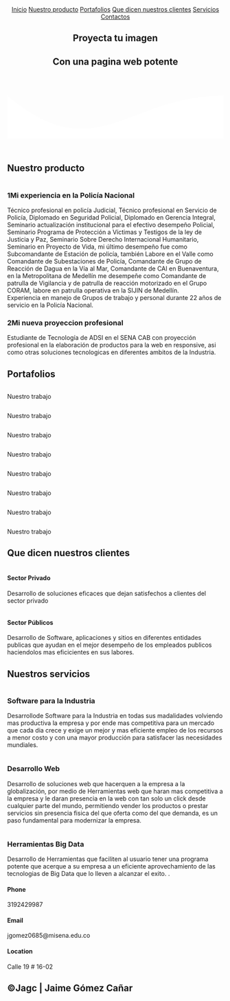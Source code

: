 <html lang="es">
<head>
    <meta charset="UTF-8">
    <meta name="viewport" content="width=device-width, initial-scale=1.0">
    <!--nombre de la pagina-->
    <title>Jaime Gómez Cañar</title>
    <!--favicon es un icono o imagen que se inserta para personalizar 
        la pagina-->
    <link rel="shortcut icon" href="faviconjaime.png" type="image/x-icon">
    <!--se crea un subprograma en css estilos para llamar a funciones 
        o arreglos-->
        <link rel = " stylesheet " href = " https://use.fontawesome.com/c8c717c6e2.css " >
    <link rel="stylesheet" href="estilos.css">
    <!--se pega el linck de open sans obtenido de google fonts
    https://fonts.google.com/specimen/Open+Sans?query=open+sans&sidebar.open&selection.family=Open+Sans:ital,wght@0,300;0,400;0,600;0,800;1,800#standard-styles-->
    <link href="https://fonts.googleapis.com/css2?family=Open+Sans:ital,wght@0,300;0,400;0,600;0,800;1,800&display=swap" rel="stylesheet">
</head>
<body>
   <header>
       <!--dentro del header se usa nav con un elemento a href con una 
        almohadilla para que no valla a ningun lado para los titulos 
        de inicio de pagina-->
       <nav>
           <a href="#">Inicio</a>
           <a href="#titulo1">Nuestro producto</a>
           <a href="#titulo2">Portafolios</a>
           <a href="#titulo3">Que dicen nuestros clientes</a>
           <a href="#titulo4">Servicios</a>
           <a href="#titulo-final">Contactos</a>
       </nav>
       <!--con section class "textos-header" se colocan los titulos y 
        subtitulos-->
       <section class="textos-header">
           <h1>Proyecta tu imagen</h1>
           <h2>Con una pagina web potente</h2>
       </section>
       <!--con un dib de class "wave" ola se hace el efecto de hola, en style 
        tenemos un height altura, overflow desbordamiento. un segundo style 
        con height-altura 100% y width-ancho 100%. un tercer style con 
        stroke-trazo ninguno y fill-relleno de este codigo esta el color 
        que se le desea poner, se encuentra este codigo en este enlace: 
        https://smooth.ie/blogs/news/svg-wavey-transitions-between-sections-->
       <div class="wave" style="height: 150px; overflow: hidden;" ><svg viewBox="0 0 500 150" preserveAspectRatio="none" 
              style="height: 100%; width: 100%;">
              <path d="M0.00,49.98 C206.26,223.52 274.54,49.83 500.00,49.98 L500.00,150.00 L0.00,150.00 Z" 
              style="stroke: none; fill: #fff;"></path>
            </svg></div>
   </header>
   <!--se crea un main y con section se va generando la sección-->
   <main>
       <section class="contenedor sobre-nosotros">
        <a name="titulo1"><h2 class="titulo">Nuestro producto</h2></a>
           <!--se crea un dib class contendor-sobre-nosotros para contener 
            la imagen con una class "imagen-about-us" y tambien contiene 
            un div class "contenido-textos" -->
           <div class="contenedor-sobre-nosotros">
               <img src="programacionpresentacion.jpeg" alt="" class="imagen-about-us">
               <div class="contenido-textos">
                   <!--dentro del div tenemos un h3 donde pondresmos un span 
                    y llevara un numero para darle un estilo al texto-->
                   <h3><span>1</span>Mi experiencia en la Policía Nacional</h3>
                   <!--elemento p que contiene un loren-->
                   <p>Técnico profesional en policía Judicial, Técnico profesional en Servicio de Policía,
                    Diplomado en Seguridad Policial, Diplomado en Gerencia Integral, Seminario
                    actualización institucional para el efectivo desempeño Policial, Seminario Programa
                    de Protección a Víctimas y Testigos de la ley de Justicia y Paz, Seminario Sobre
                    Derecho Internacional Humanitario, Seminario en Proyecto de Vida, mi último
                    desempeño fue como Subcomandante de Estación de policía, también Labore en el
                    Valle como Comandante de Subestaciones de Policía, Comandante de Grupo de
                    Reacción de Dagua en la Vía al Mar, Comandante de CAI en Buenaventura, en la
                    Metropolitana de Medellín me desempeñe como Comandante de patrulla de
                    Vigilancia y de patrulla de reacción motorizado en el Grupo CORAM, labore en
                    patrulla operativa en la SIJIN de Medellín.<br>
                    Experiencia en manejo de Grupos de trabajo y personal durante 22 años de servicio
                    en la Policía Nacional.
                    </p>
                   <!--se copia el h3 y p y se le cambia en el span el numero
                    1 por el 2-->
                   <h3><span>2</span>Mi nueva proyeccion profesional</h3>
                   <p>Estudiante de Tecnología de ADSI en el SENA CAB con proyección profesional en 
                    la elaboración de productos para la web en responsive, asi como otras soluciones
                    tecnologicas en diferentes ambitos de la Industria. <param name="" value=""> </p>
               </div>
           </div>
       </section>
       <!--se crea un section con identificador de portafolio-->
       <section class="portafolio">
           <!--se crea un div contenedor-->
           <div class="contenedor">
               <!--se crea el titulo portafolio-->
               <a name="titulo2"><h2 class="titulo">Portafolios</h2></a>
               <!--se crea un div cass "galeria-port"-->
               <div class="galeria-port">
                   <!--se crea un div class "imagen-port"-->
                   <div class="imagen-port">
                       <img src="programacionresponsive.jpeg" alt="">
                       <!--dentro va otro div class "hover-galeria" con su 
                        img de nombre dedo.png que sera el icono de señalar-->
                       <div class="hover-galeria">
                           <img src="dedo.png" alt="">
                           <!--dentro llevara un p con un texto-->
                           <p>Nuestro trabajo</p>
                       </div>
                   </div>
                   <div class="imagen-port">
                       <img src="programacionresponsive1.jpg" alt="">
                       <!--dentro va otro div class "hover-galeria" con su 
                       img de nombre dedo.png que sera el icono de señalar-->
                       <div class="hover-galeria">
                           <img src="dedo.png" alt="">
                           <!--dentro llevara un p con un texto-->
                           <p>Nuestro trabajo</p>
                       </div>
                    </div>
                    <div class="imagen-port">
                        <img src="programacionresponsive2.jpg" alt="">
                        <!--dentro va otro div class "hover-galeria" con su 
                         img de nombre dedo.png que sera el icono de señalar-->
                        <div class="hover-galeria">
                            <img src="dedo.png" alt="">
                            <!--dentro llevara un p con un texto-->
                            <p>Nuestro trabajo</p>
                        </div>
                    </div>
                    <div class="imagen-port">
                        <img src="programacionresponsive3.jpeg" alt="">
                        <!--dentro va otro div class "hover-galeria" con su 
                         img de nombre dedo.png que sera el icono de señalar-->
                        <div class="hover-galeria">
                            <img src="dedo.png" alt="">
                            <!--dentro llevara un p con un texto-->
                            <p>Nuestro trabajo</p>
                        </div>
                    </div>
                    <div class="imagen-port">
                        <img src="programacion1.jpg" alt="">
                        <!--dentro va otro div class "hover-galeria" con su 
                         img de nombre dedo.png que sera el icono de señalar-->
                        <div class="hover-galeria">
                            <img src="dedo.png" alt="">
                            <!--dentro llevara un p con un texto-->
                            <p>Nuestro trabajo</p>
                        </div>
                    </div>
                    <div class="imagen-port">
                        <img src="programacion2.jpg" alt="">
                        <!--dentro va otro div class "hover-galeria" con su 
                         img de nombre dedo.png que sera el icono de señalar-->
                        <div class="hover-galeria">
                            <img src="dedo.png" alt="">
                            <!--dentro llevara un p con un texto-->
                            <p>Nuestro trabajo</p>
                        </div>
                    </div>
                    <div class="imagen-port">
                        <img src="programacion3.jpg" alt="">
                        <!--dentro va otro div class "hover-galeria" con su 
                         img de nombre dedo.png que sera el icono de señalar-->
                        <div class="hover-galeria">
                            <img src="dedo.png" alt="">
                            <!--dentro llevara un p con un texto-->
                            <p>Nuestro trabajo</p>
                        </div>
                    </div>
                    <div class="imagen-port">
                        <img src="programacion4.jpg" alt="">
                        <!--dentro va otro div class "hover-galeria" con su 
                         img de nombre dedo.png que sera el icono de señalar-->
                        <div class="hover-galeria">
                            <img src="dedo.png" alt="">
                            <!--dentro llevara un p con un texto-->
                            <p>Nuestro trabajo</p>
                        </div>
                    </div>
                </div>
           </div>
       </section>
       <!--se crea un div class llamado clientes contenedor-->
       <section class="clientes contenedor">
            <!--se coloca un titulo-->
            <a name="titulo3"><h2 class="titulo">Que dicen nuestros clientes</h2></a>
            <!--se crea un div cards porque es el que lleva todo-->
               <div class="cards">
                    <!--se crea un div que se llama card y llevara 
                      una imagen y otro div class "contenido-texto-card"
                     con un h4 Name y un p lorem10-->
                    <div class="card">
                        <img src="clientealegre.png" alt="">
                            <div class="contenido-texto-card">
                            <!--el name es de la persona que esta testificando
                             acerca de nosotros.-->
                                <h4>Sector Privado</h4>
                                    <p>Desarrollo de soluciones eficaces que dejan satisfechos a clientes del 
                                    sector privado </p>
                            </div>
                    </div>
                    <!--se copia y pega el div class "card" anterior -->
                    <div class="card">
                        <img src="alcaldia.jpg" alt="">
                            <div class="contenido-texto-card">
                                <h4>Sector Públicos</h4>
                                    <p>Desarrollo de Software, aplicaciones y sitios en diferentes entidades 
                                    publicas que ayudan en el mejor desempeño de los empleados publicos haciendolos 
                                    mas eficicientes en sus labores.  </p>
                            </div>
                    </div>
                </div>
       </section>
       <!--se crea otra section class "about-services" para
        nuestros servicios-->
        <section class="about-services">
            <!--se coloca un contenedor-->
            <div class="contenedor">
                <a name="titulo4"><h2 class="titulo">Nuestros servicios</h2></a>
                <!--se crea un div de la clase "servicio-cont"-->
                <div class="servicio-cont">
                    <!--se crea dentro otro div class "servicio-ind"
                    el cual contiene una img., un h3 con el 
                    Name y un p con un lorem10-->
                    <div class="servicio-ind">
                        <img src="sistematizacion.jpg" alt="">
                        <h3>Software para la Industria</h3>
                        <p>Desarrollode Software para la Industria en todas sus madalidades volviendo mas 
                        productiva la empresa y por ende mas competitiva para un mercado que cada dia crece
                        y exige un mejor y mas eficiente empleo de los recursos a menor costo y con una mayor
                         producción para satisfacer las necesidades mundiales.</p>
                    </div>
                    <!--se copia y se pegan los div class 
                    "servicio-int" las veces necesarias para
                    colocar los servicios. se agregan las 
                    imagenes alucivas al servicio.-->
                    <div class="servicio-ind">
                        <img src="sistematizacion1.jpg" alt="">
                        <h3>Desarrollo Web</h3>
                        <p>Desarrollo de soluciones web que hacerquen a la empresa a la globalización, 
                        por medio de Herramientas web que haran mas competitiva a la empresa y le daran 
                        presencia en la web con tan solo un click desde cualquier parte del mundo, 
                        permitiendo vender los productos o prestar servicios sin presencia fisica del que 
                        oferta como del que demanda, es un paso fundamental para modernizar la empresa. </p>
                    </div>
                    <div class="servicio-ind">
                        <img src="Bigdata.jpg" alt="">
                        <h3>Herramientas Big Data</h3>
                        <p>Desarrollo de Herramientas que faciliten al usuario tener una programa potente
                        que acerque a su empresa a un eficiente aprovechamiento de las tecnologias de Big 
                        Data que lo lleven a alcanzar el exito. .</p>
                    </div>
                </div>
            </div>
        </section>
   </main>
   <!--se crea un footer que contenga la ultima parte del código-->
   <footer>
       <div class="contenedor-footer">
           <!--dentro de un contenedor-footer se crea un div class
            content-foo para almacenar un h4 y un p con un numero-->
           <div class="content-foo">
               <h4>Phone</h4>
               <p><i class="fa fa-whatsapp" aria-hidden="true"></i>3192429987</p>
           </div>
           <div class="content-foo">
               <h4>Email</h4>
               <p>jgomez0685@misena.edu.co</p>
            </div>
           <div class="content-foo">
               <h4>Location</h4>
               <p>Calle 19 # 16-02</p>
            </div>
       </div>
       <a name="titulo-final"><h2>&copy;Jagc | Jaime Gómez Cañar</h2></a>
   </footer>
</body>
</html>
